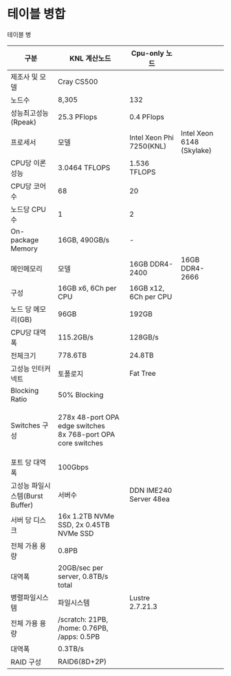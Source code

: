 # 테이블 병합

테이블 병

| 구분                      | KNL 계산노드                                                               | Cpu-only 노드              |                           |
| ----------------------- | ---------------------------------------------------------------------- | ------------------------ | ------------------------- |
| 제조사 및 모델                | Cray CS500                                                             |                          |                           |
| 노드수                     | 8,305                                                                  | 132                      |                           |
| 성능최고성능(Rpeak)           | 25.3 PFlops                                                            | 0.4 PFlops               |                           |
| 프로세서                    | 모델                                                                     | Intel Xeon Phi 7250(KNL) | Intel Xeon 6148 (Skylake) |
| CPU당 이론성능               | 3.0464 TFLOPS                                                          | 1.536 TFLOPS             |                           |
| CPU당 코어수                | 68                                                                     | 20                       |                           |
| 노드당 CPU수                | 1                                                                      | 2                        |                           |
| On-package Memory       | 16GB, 490GB/s                                                          | -                        |                           |
| 메인메모리                   | 모델                                                                     | 16GB DDR4-2400           | 16GB DDR4-2666            |
| 구성                      | 16GB x6, 6Ch per CPU                                                   | 16GB x12, 6Ch per CPU    |                           |
| 노드 당 메모리(GB)            | 96GB                                                                   | 192GB                    |                           |
| CPU당 대역폭                | 115.2GB/s                                                              | 128GB/s                  |                           |
| 전체크기                    | 778.6TB                                                                | 24.8TB                   |                           |
| 고성능 인터커넥트               | 토폴로지                                                                   | Fat Tree                 |                           |
| Blocking Ratio          | 50% Blocking                                                           |                          |                           |
| Switches 구성             | <p>278x 48-port OPA edge switches<br>8x 768-port OPA core switches</p> |                          |                           |
| 포트 당 대역폭                | 100Gbps                                                                |                          |                           |
| 고성능 파일시스템(Burst Buffer) | 서버수                                                                    | DDN IME240 Server 48ea   |                           |
| 서버 당 디스크                | 16x 1.2TB NVMe SSD, 2x 0.45TB NVMe SSD                                 |                          |                           |
| 전체 가용 용량                | 0.8PB                                                                  |                          |                           |
| 대역폭                     | 20GB/sec per server, 0.8TB/s total                                     |                          |                           |
| 병렬파일시스템                 | 파일시스템                                                                  | Lustre 2.7.21.3          |                           |
| 전체 가용 용량                | /scratch: 21PB, /home: 0.76PB, /apps: 0.5PB                            |                          |                           |
| 대역폭                     | 0.3TB/s                                                                |                          |                           |
| RAID 구성                 | RAID6(8D+2P)                                                           |                          |                           |

